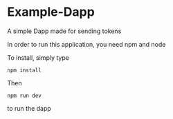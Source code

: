 # Example-Dapp
A simple Dapp made for sending tokens

In order to run this application, you need npm and node

To install, simply type 
```shell 
npm install
```

Then 
```shell
npm run dev
```
to run the dapp
